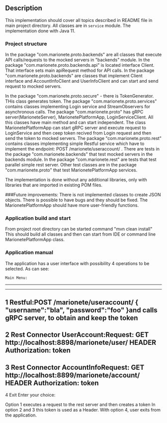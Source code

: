 ## Description

This implementation should cover all topics described in README file in 
main project directory.
All classes are in ```service``` module.
The implementation done with Java 11. 
### Project structure 
In the package "com.marionete.proto.backends" are all classes that execute API calls/requests 
to the mocked servers in "backends" module. 
In the package "com.marionete.proto.backends.api" is located interface Client.
That interface sets main apiRequest method for API calls.
In the package "com.marionete.proto.backends" are classes that implement Client interface
and AccountInfoClient and UserInfoClient and can start and send request to mocked servers.

In the package "com.marionete.proto.secure" - there is TokenGenerator. THis class generates token.
The package "com.marionete.proto.services" contains classes implementing Login
service and StreamObservers for asynchronous calls.
The package "com.marionete.proto" has gRPC server(MarioneteServer), MarionetePlatformApp, 
LoginServiceClient. All this classes have main method and can start independent.
The class MarionetePlatformApp can start gRPC server and execute request to LoginService and then ceep
token recived from Login request and then send the token to mocked servers.
The package "com.marionete.proto.rest" contains classes implementing simple Restful service which 
have to implement the endpoint: POST /marionete/useraccount/ .
There are tests in the package "com.marionete.backends" that test mocked servers in the 
backends module.
In the package "com.marionete.rest" are tests that test parallel simple rest server.
Other test classes are in the package "com.marionete.proto" that test MarionetePlatformApp services.

The implementation is done without any additional libraries, only with libraries that are 
imported in existing POM files.

###Future improvements:
There is not implemented classes to create JSON objects.
There is possible to have bugs and they should be fixed.
The MarionetePlatformApp should have more user-friendly functions.

### Application build and start

From project root directory can be started command "mvn clean install"
This should build all classes and then can start from IDE or command line 
MarionetePlatformApp class.

### Application manual

 The application has a user interface with  possibility 4 operations to be selected.
As can see:

    Main Menu: 
------------------
------------------
 1 Restful:POST /marionete/useraccount/
{
    "username":"bla",
    "password":"foo"
}and calls gRPC server, to obtain and keep the token
------------------
 2 Rest Connector UserAccount:Request:
    GET http://localhost:8898/marionete/user/
    HEADER Authorization: token
------------------
 3 Rest Connector AccountInfoRequest:
    GET http://localhost:8899/marionete/account/
    HEADER Authorization: token
------------------
 4 Exit
Enter your choice: 

Option 1 executes a request to the rest server and then creates a token
In option 2 and 3 this token is used as a Header.
With option 4, user exits from the application.